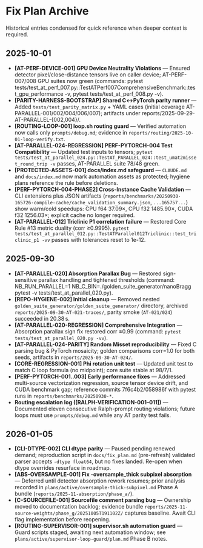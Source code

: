 # Fix Plan Archive

Historical entries condensed for quick reference when deeper context is required.

## 2025-10-01
- **[AT-PERF-DEVICE-001] GPU Device Neutrality Violations** — Ensured detector pixel/close-distance tensors live on caller device; AT-PERF-007/008 GPU suites now green (commands: pytest tests/test_at_perf_007.py::TestATPerf007ComprehensiveBenchmark::test_gpu_performance -v, pytest tests/test_at_perf_008.py -v).
- **[PARITY-HARNESS-BOOTSTRAP] Shared C↔PyTorch parity runner** — Added `tests/test_parity_matrix.py` + YAML cases (initial coverage AT-PARALLEL-001/002/004/006/007); artifacts under reports/2025-09-29-AT-PARALLEL-{002,004}/.
- **[ROUTING-LOOP-001] loop.sh routing guard** — Verified automation now calls only `prompts/debug.md`; evidence in `reports/routing/2025-10-01-loop-verify.txt`.
- **[AT-PARALLEL-024-REGRESSION] PERF-PYTORCH-004 Test Compatibility** — Updated test inputs to tensors; `pytest tests/test_at_parallel_024.py::TestAT_PARALLEL_024::test_umat2misset_round_trip -v` passes, AT-PARALLEL suite 78/48 green.
- **[PROTECTED-ASSETS-001] docs/index.md safeguard** — `CLAUDE.md` and `docs/index.md` now mark automation assets as protected; hygiene plans reference the rule before deletions.
- **[PERF-PYTORCH-004-PHASE2] Cross-Instance Cache Validation** — CLI extensions plus JSON artifacts (`reports/benchmarks/20250930-165726-compile-cache/cache_validation_summary.json`, `...165757...`) show warm/cold speedups: CPU f64 37.09×, CPU f32 1485.90×, CUDA f32 1256.03×; explicit cache no longer required.
- **[AT-PARALLEL-012] Triclinic P1 correlation failure** — Restored Core Rule #13 metric duality (corr ≥0.9995). `pytest tests/test_at_parallel_012.py::TestATParallel012Triclinic::test_triclinic_p1 -vv` passes with tolerances reset to 1e-12.

## 2025-09-30
- **[AT-PARALLEL-020] Absorption Parallax Bug** — Restored sign-sensitive parallax handling and tightened thresholds (command: NB_RUN_PARALLEL=1 NB_C_BIN=./golden_suite_generator/nanoBragg pytest -v tests/test_at_parallel_020.py).
- **[REPO-HYGIENE-002] Initial cleanup** — Removed nested `golden_suite_generator/golden_suite_generator/` directory, archived `reports/2025-09-30-AT-021-traces/`, parity smoke (`AT-021/024`) succeeded in 20.38 s.
- **[AT-PARALLEL-020-REGRESSION] Comprehensive Integration** — Absorption parallax sign fix restored corr ≥0.99 (command: `pytest tests/test_at_parallel_020.py -vv`).
- **[AT-PARALLEL-024-PARITY] Random Misset reproducibility** — Fixed C parsing bug & PyTorch mosaicity; golden comparisons corr=1.0 for both seeds, artifacts in `reports/2025-09-30-AT-024/`.
- **[CORE-REGRESSION-001] Phi rotation unit test** — Updated unit test to match C loop formula (no midpoint); core suite stable at 98/7/1.
- **[PERF-PYTORCH-001..003] Early performance fixes** — Addressed multi-source vectorization regression, source tensor device drift, and CUDA benchmark gap; reference commits 7f6c4b2/058986f with pytest runs in `reports/benchmarks/20250930-*`.
- **Routing escalation log ([RALPH-VERIFICATION-001–011])** — Documented eleven consecutive Ralph-prompt routing violations; future loops must use `prompts/debug.md` while any AT parity test fails.

## 2026-01-05
- **[CLI-DTYPE-002] CLI dtype parity** — Paused pending renewed demand; reproduction script in `docs/fix_plan.md` (pre-refresh) validated parser accepts `-dtype float64`, but no fixes landed. Re-open when dtype overrides resurface in roadmap.
- **[ABS-OVERSAMPLE-001] Fix -oversample_thick subpixel absorption** — Deferred until detector absorption rework resumes; prior analysis recorded in `plans/active/oversample-thick-subpixel.md` Phase A bundle (`reports/2025-11-absorption/phase_a/`).
- **[C-SOURCEFILE-001] Sourcefile comment parsing bug** — Ownership moved to documentation backlog; evidence bundle `reports/2025-11-source-weights/phase_g/20251005T191102Z/` captures baseline. Await CLI flag implementation before reopening.
- **[ROUTING-SUPERVISOR-001] supervisor.sh automation guard** — Guard scripts staged, awaiting next automation window; see `plans/active/supervisor-loop-guard/plan.md` Phase B notes.
